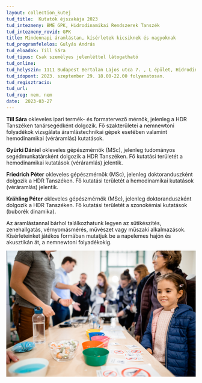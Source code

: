 ```yaml
---
layout: collection_kutej
tud_title:  Kutatók éjszakája 2023
tud_intezmeny: BME GPK, Hidrodinamikai Rendszerek Tanszék
tud_intezmeny_rovid: GPK
title: Mindennapi áramlástan, kísérletek kicsiknek és nagyoknak
tud_programfelelos: Gulyás András
tud_eloadok: Till Sára
tud_tipus: Csak személyes jelenléttel látogatható
tud_online:
tud_helyszin: 1111 Budapest Bertalan Lajos utca 7. , L épület, Hidrodinamikai Rendszek Tanszék Laboratórium
tud_idopont: 2023. szeptember 29. 18.00-22.00 folyamatosan.
tud_regisztracio: 
tud_url: 
tud_reg: nem, nem
date:  2023-03-27
---
```


**Till Sára** okleveles ipari termék- és formatervező mérnök, jelenleg a HDR Tanszéken tanársegédként dolgozik. Fő szakterületei a nemnewtoni folyadékok vizsgálata áramlástechnikai gépek esetében valamint hemodinamikai (véráramlás) kutatások. 

**Gyürki Dániel** okleveles gépészmérnök (MSc), jelenleg tudományos segédmunkatársként dolgozik a HDR Tanszéken. Fő kutatási területét a hemodinamikai kutatások (véráramlás) jelentik.

**Friedrich Péter** okleveles gépészmérnök (MSc), jelenleg doktoranduszként dolgozik a HDR Tanszéken. Fő kutatási területét a hemodinamikai kutatások (véráramlás) jelentik.  

**Krähling Péter** okleveles gépészmérnök (MSc), jelenleg doktoranduszként dolgozik a HDR Tanszéken. Fő kutatási területét a szonokémiai kutatások (buborék dinamika).



Az áramlástannal bárhol találkozhatunk legyen az sütikészítés, zenehallgatás, vérnyomásmérés, művészet vagy műszaki alkalmazások. Kísérleteinket játékos formában mutatjuk be a napelemes hajón és akusztikán át, a nemnewtoni folyadékokig.

![Mindennapi áramlástan, kísérletek kicsiknek és nagyoknak](images/mindennapi-aramlastan-kiserletek-kicsiknek-es-nagyoknak.jpg)
